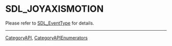 # SDL_JOYAXISMOTION

Please refer to [SDL_EventType](SDL_EventType) for details.

----
[CategoryAPI](CategoryAPI), [CategoryAPIEnumerators](CategoryAPIEnumerators)

